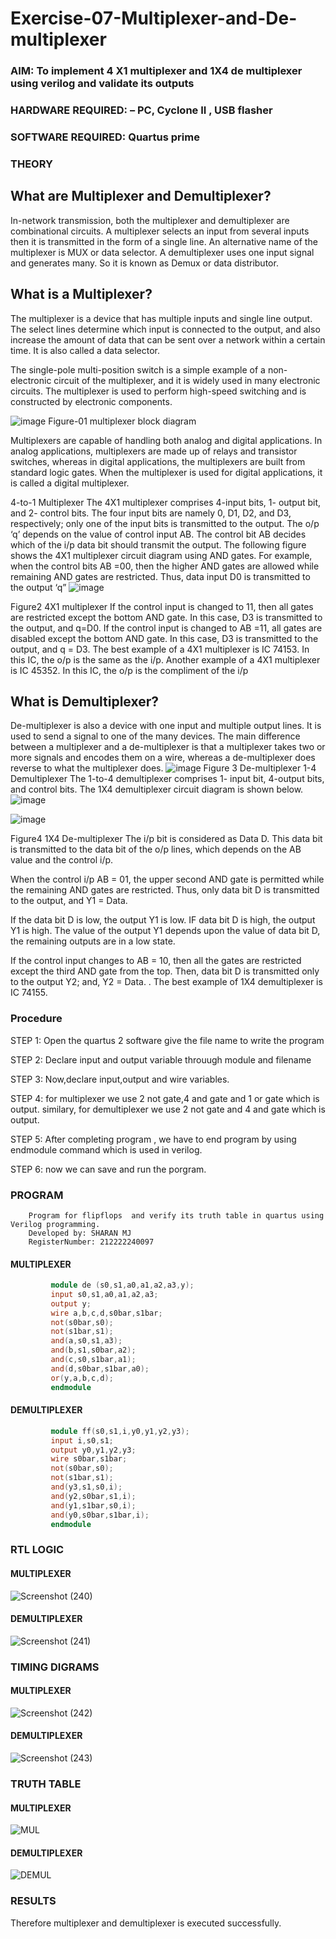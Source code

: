 # Exercise-07-Multiplexer-and-De-multiplexer
### AIM: To implement 4 X1 multiplexer and 1X4 de multiplexer using verilog and validate its outputs
### HARDWARE REQUIRED:  – PC, Cyclone II , USB flasher
### SOFTWARE REQUIRED:   Quartus prime
### THEORY 

## What are Multiplexer and Demultiplexer?
In-network transmission, both the multiplexer and demultiplexer are combinational circuits. A multiplexer selects an input from several inputs then it is transmitted in the form of a single line. An alternative name of the multiplexer is MUX or data selector. A demultiplexer uses one input signal and generates many. So it is known as Demux or data distributor.

## What is a Multiplexer?
The multiplexer is a device that has multiple inputs and single line output. The select lines determine which input is connected to the output, and also increase the amount of data that can be sent over a network within a certain time. It is also called a data selector.

The single-pole multi-position switch is a simple example of a non-electronic circuit of the multiplexer, and it is widely used in many electronic circuits. The multiplexer is used to perform high-speed switching and is constructed by electronic components.

![image](https://user-images.githubusercontent.com/36288975/170912485-73c395c7-23c0-4e78-a53d-a2f0d07d9662.png)
          Figure-01 multiplexer block diagram 

Multiplexers are capable of handling both analog and digital applications. In analog applications, multiplexers are made up of relays and transistor switches, whereas in digital applications, the multiplexers are built from standard logic gates. When the multiplexer is used for digital applications, it is called a digital multiplexer.

4-to-1 Multiplexer
The 4X1 multiplexer comprises 4-input bits, 1- output bit, and 2- control bits. The four input bits are namely 0, D1, D2, and D3, respectively; only one of the input bits is transmitted to the output. The o/p ‘q’ depends on the value of control input AB. The control bit AB decides which of the i/p data bit should transmit the output. The following figure shows the 4X1 multiplexer circuit diagram using AND gates. For example, when the control bits AB =00, then the higher AND gates are allowed while remaining AND gates are restricted. Thus, data input D0 is transmitted to the output ‘q”
![image](https://user-images.githubusercontent.com/36288975/170912568-3598c60a-5035-41f3-b0c4-ccedba13aca5.png)


Figure2 4X1 multiplexer 
If the control input is changed to 11, then all gates are restricted except the bottom AND gate. In this case, D3 is transmitted to the output, and q=D0. If the control input is changed to AB =11, all gates are disabled except the bottom AND gate. In this case, D3 is transmitted to the output, and q = D3. The best example of a 4X1 multiplexer is IC 74153. In this IC, the o/p is the same as the i/p. Another example of a 4X1 multiplexer is IC 45352. In this IC, the o/p is the compliment of the i/p


## What is Demultiplexer?
De-multiplexer is also a device with one input and multiple output lines. It is used to send a signal to one of the many devices. The main difference between a multiplexer and a de-multiplexer is that a multiplexer takes two or more signals and encodes them on a wire, whereas a de-multiplexer does reverse to what the multiplexer does.
![image](https://user-images.githubusercontent.com/36288975/170912606-a30e4b74-1726-4430-b245-2c3c3d9c232d.png)
Figure 3 De-multiplexer 
1-4 Demultiplexer
The 1-to-4 demultiplexer comprises 1- input bit, 4-output bits, and control bits. The 1X4 demultiplexer circuit diagram is shown below.![image](https://user-images.githubusercontent.com/36288975/170912683-00fb746a-1d45-4023-91d1-3a70b841073c.png)

![image](https://user-images.githubusercontent.com/36288975/170912741-7cbd52af-7e0d-4be3-b5c6-6fb9c4eca7c9.png)

Figure4 1X4 De-multiplexer 
The i/p bit is considered as Data D. This data bit is transmitted to the data bit of the o/p lines, which depends on the AB value and the control i/p.

When the control i/p AB = 01, the upper second AND gate is permitted while the remaining AND gates are restricted. Thus, only data bit D is transmitted to the output, and Y1 = Data.

If the data bit D is low, the output Y1 is low. IF data bit D is high, the output Y1 is high. The value of the output Y1 depends upon the value of data bit D, the remaining outputs are in a low state.

If the control input changes to AB = 10, then all the gates are restricted except the third AND gate from the top. Then, data bit D is transmitted only to the output Y2; and, Y2 = Data. . The best example of 1X4 demultiplexer is IC 74155.

 
 
### Procedure
 STEP 1:
Open the quartus 2 software give the file name to write the program

STEP 2:
Declare input and output variable throuugh module and filename

STEP 3:
Now,declare input,output and wire variables.

STEP 4:
for multiplexer we use 2 not gate,4 and gate and 1 or gate which is output. similary, for demultiplexer we use 2 not gate and 4 and gate which is output.

STEP 5:
After completing program , we have to end program by using endmodule command which is used in verilog.

STEP 6:
now we can save and run the porgram.



### PROGRAM 

        Program for flipflops  and verify its truth table in quartus using Verilog programming.
        Developed by: SHARAN MJ
        RegisterNumber: 212222240097
#### MULTIPLEXER
``` VERILOG
         module de (s0,s1,a0,a1,a2,a3,y);
         input s0,s1,a0,a1,a2,a3;
         output y;
         wire a,b,c,d,s0bar,s1bar;
         not(s0bar,s0);
         not(s1bar,s1);
         and(a,s0,s1,a3);
         and(b,s1,s0bar,a2);
         and(c,s0,s1bar,a1);
         and(d,s0bar,s1bar,a0);
         or(y,a,b,c,d);
         endmodule
```
#### DEMULTIPLEXER
``` VERILOG
         module ff(s0,s1,i,y0,y1,y2,y3);
         input i,s0,s1;
         output y0,y1,y2,y3;
         wire s0bar,s1bar;
         not(s0bar,s0);
         not(s1bar,s1);
         and(y3,s1,s0,i);
         and(y2,s0bar,s1,i);
         and(y1,s1bar,s0,i);
         and(y0,s0bar,s1bar,i);
         endmodule
``` 
### RTL LOGIC  
#### MULTIPLEXER

![Screenshot (240)](https://github.com/vishnupriyaramesh17/Exercise-07-Multiplexer-and-De-multiplexer/assets/119393589/15821f56-776f-4825-b5ff-fcd861ca54c4)


#### DEMULTIPLEXER
![Screenshot (241)](https://github.com/vishnupriyaramesh17/Exercise-07-Multiplexer-and-De-multiplexer/assets/119393589/82b0554a-a9b2-473c-a12c-47a39f71e17d)



### TIMING DIGRAMS  
#### MULTIPLEXER
![Screenshot (242)](https://github.com/vishnupriyaramesh17/Exercise-07-Multiplexer-and-De-multiplexer/assets/119393589/34d85fea-b2e4-493a-9fc9-9251d030bbd3)


#### DEMULTIPLEXER
![Screenshot (243)](https://github.com/vishnupriyaramesh17/Exercise-07-Multiplexer-and-De-multiplexer/assets/119393589/8e3546b9-652f-4220-87b4-12230139dd85)


### TRUTH TABLE 
#### MULTIPLEXER
![MUL](https://github.com/vishnupriyaramesh17/Exercise-07-Multiplexer-and-De-multiplexer/assets/119393589/bcf73f54-0d0a-478e-8aa2-d072984af903)


#### DEMULTIPLEXER
![DEMUL](https://github.com/vishnupriyaramesh17/Exercise-07-Multiplexer-and-De-multiplexer/assets/119393589/5b0a5c06-d8f4-4da2-9cb0-02eae163d7ff)


### RESULTS 
Therefore multiplexer and demultiplexer is executed successfully.
